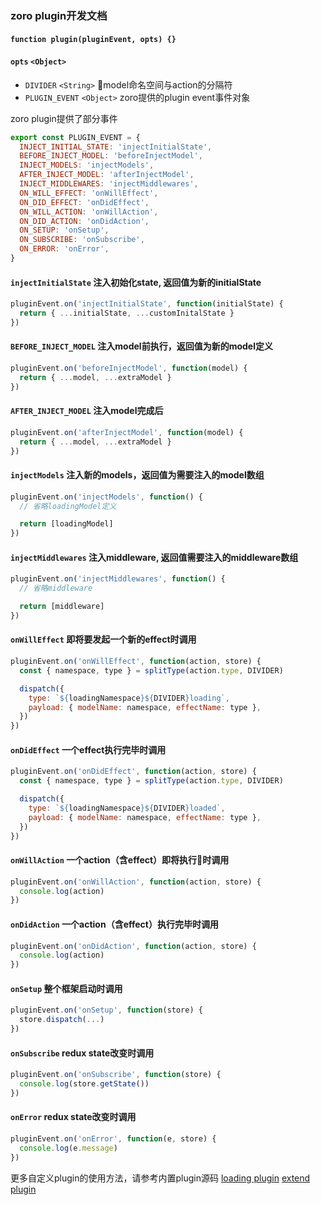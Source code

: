 ### zoro plugin开发文档

#### `function plugin(pluginEvent, opts) {}`

#### `opts` `<Object>`
* `DIVIDER` `<String>` model命名空间与action的分隔符
* `PLUGIN_EVENT` `<Object>` zoro提供的plugin event事件对象

zoro plugin提供了部分事件
```js
export const PLUGIN_EVENT = {
  INJECT_INITIAL_STATE: 'injectInitialState',
  BEFORE_INJECT_MODEL: 'beforeInjectModel',
  INJECT_MODELS: 'injectModels',
  AFTER_INJECT_MODEL: 'afterInjectModel',
  INJECT_MIDDLEWARES: 'injectMiddlewares',
  ON_WILL_EFFECT: 'onWillEffect',
  ON_DID_EFFECT: 'onDidEffect',
  ON_WILL_ACTION: 'onWillAction',
  ON_DID_ACTION: 'onDidAction',
  ON_SETUP: 'onSetup',
  ON_SUBSCRIBE: 'onSubscribe',
  ON_ERROR: 'onError',
}
```

#### `injectInitialState` 注入初始化state, 返回值为新的initialState
```js
pluginEvent.on('injectInitialState', function(initialState) {
  return { ...initialState, ...customInitalState }
})
```

#### `BEFORE_INJECT_MODEL` 注入model前执行，返回值为新的model定义
```js
pluginEvent.on('beforeInjectModel', function(model) {
  return { ...model, ...extraModel }
})
```

#### `AFTER_INJECT_MODEL` 注入model完成后
```js
pluginEvent.on('afterInjectModel', function(model) {
  return { ...model, ...extraModel }
})
```

#### `injectModels` 注入新的models，返回值为需要注入的model数组
```js
pluginEvent.on('injectModels', function() {
  // 省略loadingModel定义

  return [loadingModel]
})
```

#### `injectMiddlewares` 注入middleware, 返回值需要注入的middleware数组
```js
pluginEvent.on('injectMiddlewares', function() {
  // 省略middleware

  return [middleware]
})
```

#### `onWillEffect` 即将要发起一个新的effect时调用
```js
pluginEvent.on('onWillEffect', function(action, store) {
  const { namespace, type } = splitType(action.type, DIVIDER)

  dispatch({
    type: `${loadingNamespace}${DIVIDER}loading`,
    payload: { modelName: namespace, effectName: type },
  })
})
```  

#### `onDidEffect` 一个effect执行完毕时调用
```js
pluginEvent.on('onDidEffect', function(action, store) {
  const { namespace, type } = splitType(action.type, DIVIDER)

  dispatch({
    type: `${loadingNamespace}${DIVIDER}loaded`,
    payload: { modelName: namespace, effectName: type },
  })
})
``` 

#### `onWillAction` 一个action（含effect）即将执行时调用
```js
pluginEvent.on('onWillAction', function(action, store) {
  console.log(action)
})
``` 

#### `onDidAction` 一个action（含effect）执行完毕时调用
```js
pluginEvent.on('onDidAction', function(action, store) {
  console.log(action)
})
``` 

#### `onSetup` 整个框架启动时调用
```js
pluginEvent.on('onSetup', function(store) {
  store.dispatch(...)
})
```

#### `onSubscribe` redux state改变时调用
```js
pluginEvent.on('onSubscribe', function(store) {
  console.log(store.getState())
})
```

#### `onError` redux state改变时调用
```js
pluginEvent.on('onError', function(e, store) {
  console.log(e.message)
})
```


更多自定义plugin的使用方法，请参考内置plugin源码
[loading plugin](https://github.com/FaureWu/zoro/tree/master/src/lib/plugin/loadingPlugin.js) [extend plugin](https://github.com/FaureWu/zoro/tree/master/src/lib/plugin/extendPlugin.js)

